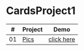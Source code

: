 # CardsProject1

<table>
<thead>
<tr>
<th align="center">#</th>
<th>Project</th>
<th> Demo</th>
</tr>
</thead>
<tbody>
<tr>
<td align="center">01</td>
<td><a href="https://github.com/JoaoVitorFernandesFirmino/CardsProject1">Pics</a></td>
<td><a href="https://joaovitorfernandesfirmino.github.io/CardsProject1/" rel="nofollow">click here</a></td>
</tr>
